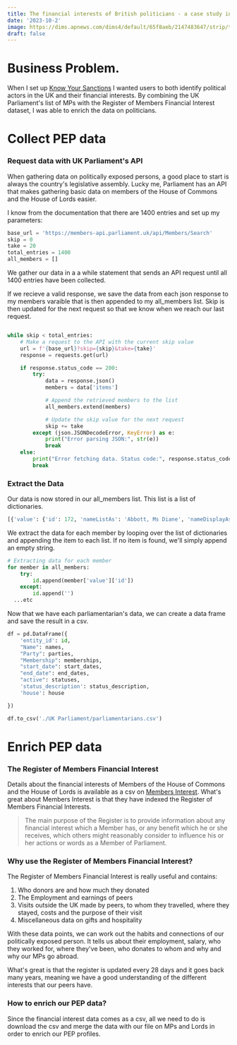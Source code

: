 ```yaml
---
title: The financial interests of British politicians - a case study in enriching PEP data 
date: '2023-10-2'
image: https://dims.apnews.com/dims4/default/65f8aeb/2147483647/strip/true/crop/3000x2000+0+0/resize/1440x960!/format/webp/quality/90/?url=https%3A%2F%2Fstorage.googleapis.com%2Fafs-prod%2Fmedia%2F338de5cc3daa4d4192fb49b95ebc0017%2F3000.jpeg
draft: false
---
```


# Business Problem.

When I set up [Know Your Sanctions](https://knowyoursanctions.com) I wanted users to both identify political actors in the UK and their financial interests. By combining the UK Parliament's list of MPs with the Register of Members Financial Interest dataset, I was able to enrich the data on politicians.


# Collect PEP data

### Request data with UK Parliament's API

When gathering data on politically exposed persons, a good place to start is always the country's legislative assembly. Lucky me, Parliament has an API that makes gathering basic data on members of the House of Commons and the House of Lords easier. 

I know from the documentation that there are 1400 entries and set up my parameters:

```py
base_url = 'https://members-api.parliament.uk/api/Members/Search'
skip = 0
take = 20
total_entries = 1400
all_members = []
```
We gather our data in a a while statement that sends an API request until all 1400 entries have been collected. 

If we recieve a valid response, we save the data from each json response to my members varaible that is then appended to my all_members list. Skip is then updated for the next request so that we know when we reach our last request. 

```py

while skip < total_entries:
    # Make a request to the API with the current skip value
    url = f'{base_url}?skip={skip}&take={take}'
    response = requests.get(url)

    if response.status_code == 200:
        try:
            data = response.json()
            members = data['items']

            # Append the retrieved members to the list
            all_members.extend(members)

            # Update the skip value for the next request
            skip += take
        except (json.JSONDecodeError, KeyError) as e:
            print("Error parsing JSON:", str(e))
            break
    else:
        print("Error fetching data. Status code:", response.status_code)
        break

```
### Extract the Data

Our data is now stored in our all_members list. This list is a list of dictionaries. 
```py
[{'value': {'id': 172, 'nameListAs': 'Abbott, Ms Diane', 'nameDisplayAs': 'Ms Diane Abbott', 'nameFullTitle': 'Rt Hon Diane Abbott MP', 'nameAddressAs': 'Ms Abbott', 'latestParty': {'id': 8, 'name': 'Independent', 'abbreviation': 'Ind', 'backgroundColour': 'C0C0C0', 'foregroundColour': 'FFFFFF', 'isLordsMainParty': False, 'isLordsSpiritualParty': False, 'governmentType': None, 'isIndependentParty': True}, {'rel': 'contactInformation', 'href': '/Members/331/Contact', 'method': 'GET'}]}, {'value': {'id': 1615, 'nameListAs': 'Barnes, Michael', 'nameDisplayAs': 'Michael Barnes', 'nameFullTitle': 'Michael Barnes', 'nameAddressAs': None, 'latestParty': {'id': 15, 'name': 'Labour', 'abbreviation': 'Lab', 'backgroundColour': 'ff0000', 'foregroundColour': 'ffffff', 'isLordsMainParty': True, 'isLordsSpiritualParty': False, 'governmentType': 3, 'isIndependentParty': False}, 'gender': 'M', 'latestHouseMembership': {'membershipFrom': 'Brentford and Chiswick', 'membershipFromId': 430, 'house': 1, 'membershipStartDate': '1966-03-31T00:00:00', 'membershipEndDate': '1974-02-28T00:00:00', 'membershipEndReason': None, 'membershipEndReasonNotes': None, 'membershipEndReasonId': None, 'membershipStatus': None}, 'thumbnailUrl': 'https://members-api.parliament.uk/api/Members/1615/Thumbnail'}, 'links': [{'rel': 'self', 'href': '/Members/1615', 'method': 'GET'}, {'rel': 'overview', 'href': '/Members/1615', 'method': 'GET'}, {'rel': 'synopsis', 'href': '/Members/1615/Synopsis', 'method': 'GET'}, {'rel': 'contactInformation', 'href': '/Members/1615/Contact', 'method': 'GET'}]},

```

We extract the data for each member by looping over the list of dictionaries and appending the item to each list. If no item is found, we'll simply append an empty string. 

```py
# Extracting data for each member
for member in all_members:
    try:
        id.append(member['value']['id'])
    except:
        id.append('')
  ...etc

```

Now that we have each parliamentarian's data, we can create a data frame and save the result in a csv.

```py
df = pd.DataFrame({
    'entity_id': id,
    "Name": names,
    "Party": parties,
    "Membership": memberships,
    "start_date": start_dates,
    "end_date": end_dates,
    "active": statuses,
    'status_description': status_description,
    'house': house

})

df.to_csv('./UK Parliament/parliamentarians.csv')
```


# Enrich PEP data

### The Register of Members Financial Interest

Details about the financial interests of Members of the House of Commons and the House of Lords is available as a csv on [Members Interest](https://www.membersinterests.org.uk/commons/downloads). 
What's great about Members Interest is that they have indexed the Register of Members Financial Interests.

> The main purpose of the Register is to provide information about any financial interest which a Member has, or any benefit which he or she receives, which others might reasonably consider to influence his or her actions or words as a Member of Parliament.

### Why use the Register of Members Financial Interest?

The Register of Members Financial Interest is really useful and contains:

1. Who donors are and how much they donated
2. The Employment and earnings of peers
2. Visits outside the UK made by peers, to whom they travelled,  where they stayed, costs and the purpose of their visit
3. Miscellaneous data on gifts and hospitality

With these data points, we can work out the habits and connections of our politically exposed person. It tells us about their employment, salary, who they worked for, where they've been, who donates to whom and why and why our MPs go abroad. 

What's great is that the register is updated every 28 days and it goes back many years, meaning we have a good understanding of the different interests that our peers have. 

### How to enrich our PEP data?


Since the financial interest data comes as a csv, all we need to do is download the csv and merge the data with our file on MPs and Lords in order to enrich our PEP profiles. 
